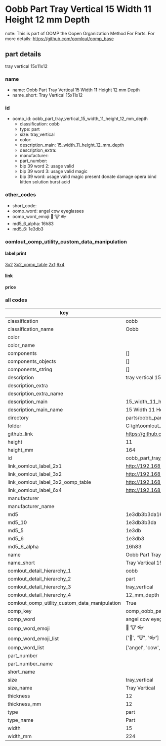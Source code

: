 # Oobb Part Tray Vertical 15 Width 11 Height 12 mm Depth  

note: This is part of OOMP the Oopen Organization Method For Parts. For more details: https://github.com/oomlout/oomp_base

##  part details
  



tray vertical 15x11x12



### name
* name: Oobb Part Tray Vertical 15 Width 11 Height 12 mm Depth
* name_short: Tray Vertical 15x11x12 
### id
* oomp_id: oobb_part_tray_vertical_15_width_11_height_12_mm_depth
  * classification: oobb
  * type: part
  * size: tray_vertical
  * color: 
  * description_main: 15_width_11_height_12_mm_depth
  * description_extra: 
  * manufacturer: 
  * part_number: 
  * bip 39 word 2: usage valid
  * bip 39 word 3: usage valid magic
  * bip 39 word: usage valid magic present donate damage opera bind kitten solution burst acid

### other_codes
* short_code: 
* oomp_word: angel cow eyeglasses
* oomp_word_emoji :angel: :cow: :eyeglasses:
* md5_6_alpha: 16h83
* md5_6: 1e3db3






### oomlout_oomp_utility_custom_data_manipulation
#### label print
[3x2](http://192.168.1.245:1112/?label=oomp%2016h83)
[3x2_oomp_table](http://192.168.1.108:1112/?label=oomp%2016h83)
[2x1](http://192.168.1.242:1112/?label=oomp%2016h83)
[6x4](http://192.168.1.55:1112/?label=oomp%2016h83)    

#### link

                              

#### price







### all codes 
| key | value |  
| --- | --- |  
| classification | oobb |  
| classification_name | Oobb |  
| color |  |  
| color_name |  |  
| components | [] |  
| components_objects | [] |  
| components_string | [] |  
| description | tray vertical 15x11x12 |  
| description_extra |  |  
| description_extra_name |  |  
| description_main | 15_width_11_height_12_mm_depth |  
| description_main_name | 15 Width 11 Height 12 mm Depth |  
| directory | parts/oobb_part_tray_vertical_15_width_11_height_12_mm_depth |  
| folder | C:\gh\oomlout_oobb_version_4_generated_parts\parts\oobb_part_tray_vertical_15_width_11_height_12_mm_depth |  
| github_link | https://github.com/oomlout/oomlout_oomp_part_src/tree/main/parts/oobb_part_tray_vertical_15_width_11_height_12_mm_depth |  
| height | 11 |  
| height_mm | 164 |  
| id | oobb_part_tray_vertical_15_width_11_height_12_mm_depth |  
| link_oomlout_label_2x1 | http://192.168.1.242:1112/?label=oomp%2016h83 |  
| link_oomlout_label_3x2 | http://192.168.1.245:1112/?label=oomp%2016h83 |  
| link_oomlout_label_3x2_oomp_table | http://192.168.1.108:1112/?label=oomp%2016h83 |  
| link_oomlout_label_6x4 | http://192.168.1.55:1112/?label=oomp%2016h83 |  
| manufacturer |  |  
| manufacturer_name |  |  
| md5 | 1e3db3b3da165368dc208aa10bbc377c |  
| md5_10 | 1e3db3b3da |  
| md5_5 | 1e3db |  
| md5_6 | 1e3db3 |  
| md5_6_alpha | 16h83 |  
| name | Oobb Part Tray Vertical 15 Width 11 Height 12 mm Depth |  
| name_short | Tray Vertical 15x11x12  |  
| oomlout_detail_hierarchy_1 | oobb |  
| oomlout_detail_hierarchy_2 | part |  
| oomlout_detail_hierarchy_3 | tray_vertical |  
| oomlout_detail_hierarchy_4 | 12_mm_depth |  
| oomlout_oomp_utility_custom_data_manipulation | True |  
| oomp_key | oomp_oobb_part_tray_vertical_15_width_11_height_12_mm_depth |  
| oomp_word | angel cow eyeglasses |  
| oomp_word_emoji | :angel: :cow: :eyeglasses: |  
| oomp_word_emoji_list | [':angel:', ':cow:', ':eyeglasses:'] |  
| oomp_word_list | ['angel', 'cow', 'eyeglasses'] |  
| part_number |  |  
| part_number_name |  |  
| short_name |  |  
| size | tray_vertical |  
| size_name | Tray Vertical |  
| thickness | 12 |  
| thickness_mm | 12 |  
| type | part |  
| type_name | Part |  
| width | 15 |  
| width_mm | 224 |  
